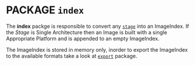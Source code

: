 # PACKAGE `index`

The **index** packge is responsible to convert any [`stage`](../../stage/README.md) into an ImageIndex.
If the _Stage_ is Single Architecture then an Image is built with a single Appropriate Platform and is appended to an empty ImageIndex.

The ImageIndex is stored in memory only, inorder to export the ImageIndex to the available formats take a look at [`export`](../../exports/README.md) package.
